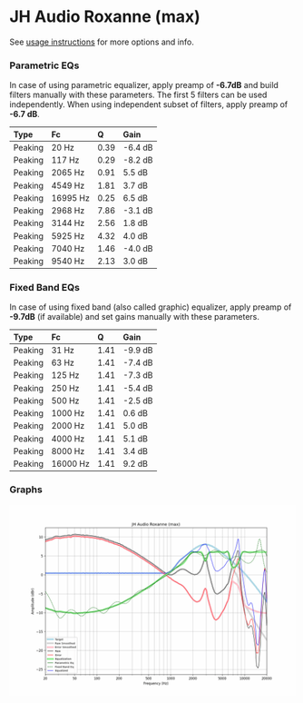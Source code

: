 # JH Audio Roxanne (max)
See [usage instructions](https://github.com/jaakkopasanen/AutoEq#usage) for more options and info.

### Parametric EQs
In case of using parametric equalizer, apply preamp of **-6.7dB** and build filters manually
with these parameters. The first 5 filters can be used independently.
When using independent subset of filters, apply preamp of **-6.7 dB**.

| Type    | Fc       |    Q | Gain    |
|:--------|:---------|:-----|:--------|
| Peaking | 20 Hz    | 0.39 | -6.4 dB |
| Peaking | 117 Hz   | 0.29 | -8.2 dB |
| Peaking | 2065 Hz  | 0.91 | 5.5 dB  |
| Peaking | 4549 Hz  | 1.81 | 3.7 dB  |
| Peaking | 16995 Hz | 0.25 | 6.5 dB  |
| Peaking | 2968 Hz  | 7.86 | -3.1 dB |
| Peaking | 3144 Hz  | 2.56 | 1.8 dB  |
| Peaking | 5925 Hz  | 4.32 | 4.0 dB  |
| Peaking | 7040 Hz  | 1.46 | -4.0 dB |
| Peaking | 9540 Hz  | 2.13 | 3.0 dB  |

### Fixed Band EQs
In case of using fixed band (also called graphic) equalizer, apply preamp of **-9.7dB**
(if available) and set gains manually with these parameters.

| Type    | Fc       |    Q | Gain    |
|:--------|:---------|:-----|:--------|
| Peaking | 31 Hz    | 1.41 | -9.9 dB |
| Peaking | 63 Hz    | 1.41 | -7.4 dB |
| Peaking | 125 Hz   | 1.41 | -7.3 dB |
| Peaking | 250 Hz   | 1.41 | -5.4 dB |
| Peaking | 500 Hz   | 1.41 | -2.5 dB |
| Peaking | 1000 Hz  | 1.41 | 0.6 dB  |
| Peaking | 2000 Hz  | 1.41 | 5.0 dB  |
| Peaking | 4000 Hz  | 1.41 | 5.1 dB  |
| Peaking | 8000 Hz  | 1.41 | 3.4 dB  |
| Peaking | 16000 Hz | 1.41 | 9.2 dB  |

### Graphs
![](./JH%20Audio%20Roxanne%20(max).png)